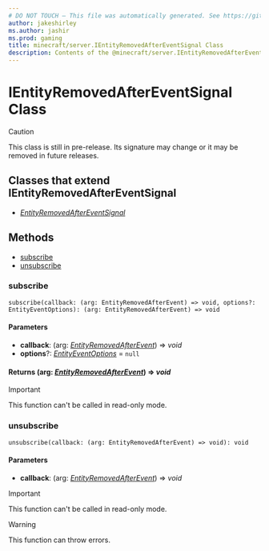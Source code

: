 ```yaml
---
# DO NOT TOUCH — This file was automatically generated. See https://github.com/mojang/minecraftapidocsgenerator to modify descriptions, examples, etc.
author: jakeshirley
ms.author: jashir
ms.prod: gaming
title: minecraft/server.IEntityRemovedAfterEventSignal Class
description: Contents of the @minecraft/server.IEntityRemovedAfterEventSignal class.
---
```

# IEntityRemovedAfterEventSignal Class

> [!CAUTION]
> This class is still in pre-release.  Its signature may change or it may be removed in future releases.

## Classes that extend IEntityRemovedAfterEventSignal
- [*EntityRemovedAfterEventSignal*](EntityRemovedAfterEventSignal.md)

## Methods
- [subscribe](#subscribe)
- [unsubscribe](#unsubscribe)

### **subscribe**
`
subscribe(callback: (arg: EntityRemovedAfterEvent) => void, options?: EntityEventOptions): (arg: EntityRemovedAfterEvent) => void
`

#### **Parameters**
- **callback**: (arg: [*EntityRemovedAfterEvent*](EntityRemovedAfterEvent.md)) => *void*
- **options**?: [*EntityEventOptions*](EntityEventOptions.md) = `null`

#### **Returns** (arg: [*EntityRemovedAfterEvent*](EntityRemovedAfterEvent.md)) => *void*

> [!IMPORTANT]
> This function can't be called in read-only mode.

### **unsubscribe**
`
unsubscribe(callback: (arg: EntityRemovedAfterEvent) => void): void
`

#### **Parameters**
- **callback**: (arg: [*EntityRemovedAfterEvent*](EntityRemovedAfterEvent.md)) => *void*

> [!IMPORTANT]
> This function can't be called in read-only mode.

> [!WARNING]
> This function can throw errors.
